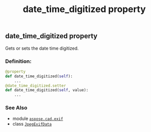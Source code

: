﻿---
title: date_time_digitized property
second_title: Aspose.CAD for Python via .NET API References
description: 
type: docs
weight: 220
url: /python-net/aspose.cad.exif/jpegexifdata/date_time_digitized/
is_root: false
---

## date_time_digitized property


Gets or sets the date time digitized.
### Definition:
```python
@property
def date_time_digitized(self):
    ...
@date_time_digitized.setter
def date_time_digitized(self, value):
    ...
```

### See Also
* module [`aspose.cad.exif`](../../)
* class [`JpegExifData`](/cad/python-net/aspose.cad.exif/jpegexifdata)
